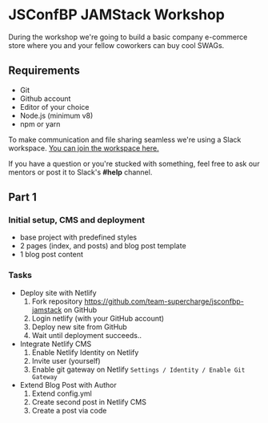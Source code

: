 # JSConfBP JAMStack Workshop

During the workshop we're going to build a basic company e-commerce store where you and your fellow coworkers can buy cool SWAGs.

## Requirements

- Git
- Github account
- Editor of your choice
- Node.js (minimum v8)
- npm or yarn

To make communication and file sharing seamless we're using a Slack workspace. [You can join the workspace here.](https://join.slack.com/t/jsconfbp-jamstack/shared_invite/enQtNzY1OTIyNjIxMTI2LTg4Y2FlNTEzMDFhOTE2Yzg1ZjlhMmM2YWZiMWYxNjNjM2VkMjNlOTIyZTkzOWJkOTEwOWJkNWQyMTc0ZmRiMWQ)

If you have a question or you're stucked with something, feel free to ask our mentors or post it to Slack's **#help** channel.

## Part 1

### Initial setup, CMS and deployment

- base project with predefined styles
- 2 pages (index, and posts) and blog post template
- 1 blog post content

### Tasks

- Deploy site with Netlify
  1.  Fork repository https://github.com/team-supercharge/jsconfbp-jamstack on GitHub
  2.  Login netlify (with your GitHub account)
  3.  Deploy new site from GitHub
  4.  Wait until deployment succeeds..
- Integrate Netlify CMS
  1. Enable Netlify Identity on Netlify
  2. Invite user (yourself)
  3. Enable git gateway on Netlify `Settings / Identity / Enable Git Gateway`
- Extend Blog Post with Author
  1. Extend config.yml
  2. Create second post in Netlify CMS
  3. Create a post via code
